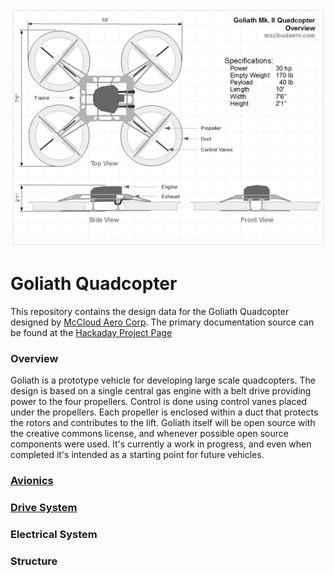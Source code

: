 
![Overview](https://raw.githubusercontent.com/mccloudaero/goliath-quadcopter/master/overview.png)
# Goliath Quadcopter
This repository contains the design data for the Goliath Quadcopter designed by
[McCloud Aero Corp](http://www.mccloudaero.com). The primary documentation source can be found at the
[Hackaday Project Page](https://hackaday.io/project/1230-goliath-a-gas-powered-quadcopter)

### Overview
Goliath is a prototype vehicle for developing large scale quadcopters. The design is based on a single central gas engine with a belt drive providing power to the four propellers. Control is done using control vanes placed under the propellers. Each propeller is enclosed within a duct that protects the rotors and contributes to the lift. Goliath itself will be open source with the creative commons license, and whenever possible open source components were used. It's currently a work in progress, and even when completed it's intended as a starting point for future vehicles.

### [Avionics](https://github.com/mccloudaero/goliath-quadcopter/blob/master/avionics/README.md)
### [Drive System](https://github.com/mccloudaero/goliath-quadcopter/blob/master/drive_system/README.md)
### Electrical System
### Structure
